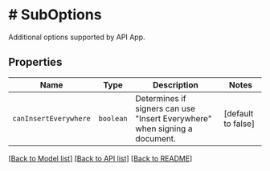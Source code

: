 # # SubOptions

Additional options supported by API App.

## Properties

Name | Type | Description | Notes
------------ | ------------- | ------------- | -------------
| `canInsertEverywhere` | ```boolean``` |  Determines if signers can use &quot;Insert Everywhere&quot; when signing a document.  |  [default to false] |

[[Back to Model list]](../../README.md#models) [[Back to API list]](../../README.md#endpoints) [[Back to README]](../../README.md)
